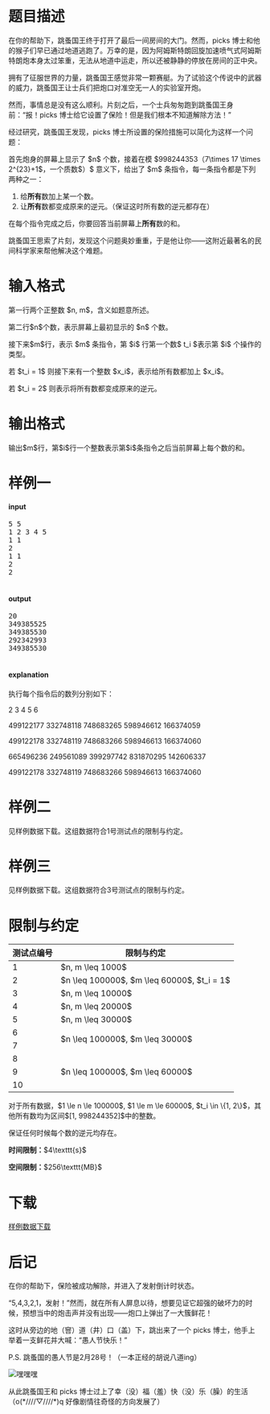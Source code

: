 # 题目描述

<p>在你的帮助下，跳蚤国王终于打开了最后一间房间的大门。然而，picks 博士和他的猴子们早已通过地道逃跑了。万幸的是，因为阿姆斯特朗回旋加速喷气式阿姆斯特朗炮本身太过笨重，无法从地道中运走，所以还被静静的停放在房间的正中央。</p>
<p>拥有了征服世界的力量，跳蚤国王感觉非常一颗赛艇。为了试验这个传说中的武器的威力，跳蚤国王让士兵们把炮口对准空无一人的实验室开炮。</p>
<p>然而，事情总是没有这么顺利。片刻之后，一个士兵匆匆跑到跳蚤国王身前：“报！picks 博士给它设置了保险！但是我们根本不知道解除方法！”</p>
<p>经过研究，跳蚤国王发现，picks 博士所设置的保险措施可以简化为这样一个问题：</p>
<p>首先炮身的屏幕上显示了 $n$ 个数，接着在模 $998244353（7\times 17 \times 2^{23}+1$，一个质数$）$ 意义下，给出了 $m$ 条指令，每一条指令都是下列两种之一：</p>
<ol><li>给<strong>所有</strong>数加上某一个数。</li>
<li>让<strong>所有</strong>数都变成原来的逆元。（保证这时所有数的逆元都存在）</li>
</ol><p>在每个指令完成之后，你要回答当前屏幕上<strong>所有</strong>数的和。</p>
<p>跳蚤国王思索了片刻，发现这个问题奥妙重重，于是他让你——这附近最著名的民间科学家来帮他解决这个难题。</p>

# 输入格式


<p>第一行两个正整数 $n, m$，含义如题意所述。</p>
<p>第二行$n$个数，表示屏幕上最初显示的 $n$ 个数。</p>
<p>接下来$m$行，表示 $m$ 条指令，第 $i$ 行第一个数$ t_i $表示第 $i$ 个操作的类型。</p>
<p>若 $t_i = 1$ 则接下来有一个整数 $x_i$，表示给所有数都加上 $x_i$。</p>
<p>若 $t_i = 2$ 则表示将所有数都变成原来的逆元。</p>

# 输出格式


<p>输出$m$行，第$i$行一个整数表示第$i$条指令之后当前屏幕上每个数的和。</p>

# 样例一


<h4>input</h4>
<pre>5 5
1 2 3 4 5
1 1
2
1 1
2
2

</pre>

<h4>output</h4>
<pre>20
349385525
349385530
292342993
349385530

</pre>

<h4>explanation</h4>
<p>执行每个指令后的数列分别如下：</p>
<p>2 3 4 5 6 </p>
<p>499122177 332748118 748683265 598946612 166374059 </p>
<p>499122178 332748119 748683266 598946613 166374060 </p>
<p>665496236 249561089 399297742 831870295 142606337 </p>
<p>499122178 332748119 748683266 598946613 166374060 </p>

# 样例二


<p>见样例数据下载。这组数据符合1号测试点的限制与约定。</p>

# 样例三


<p>见样例数据下载。这组数据符合3号测试点的限制与约定。</p>

# 限制与约定


<div class="table-responsive">
    <table class="table table-bordered table-text-center table-vertical-middle"><thead><tr><th>测试点编号</th><th>限制与约定</th></tr></thead><tbody><tr><td>1</td><td rowspan="1">$n, m \leq 1000$</td></tr><tr><td>2</td><td rowspan="1">$n \leq 100000$, $m \leq 60000$, $t_i = 1$</td></tr><tr><td>3</td><td rowspan="1">$n, m \leq 10000$</td></tr><tr><td>4</td><td rowspan="1">$n, m \leq 20000$</td></tr><tr><td>5</td><td rowspan="1">$n, m \leq 30000$</td></tr><tr><td>6</td><td rowspan="2">$n \leq 100000$, $m \leq 30000$</td></tr><tr><td>7</td></tr><tr><td>8</td><td rowspan="3">$n \leq 100000$, $m \leq 60000$</td></tr><tr><td>9</td></tr><tr><td>10</td></tr></tbody></table></div>

<p>对于所有数据，$1 \le n \le 100000$, $1 \le m \le 60000$, $t_i \in \{1, 2\}$，其他所有数均为区间$[1, 998244352]$中的整数。</p>
<p>保证任何时候每个数的逆元均存在。</p>
<p><strong>时间限制：</strong>$4\texttt{s}$</p>
<p><strong>空间限制：</strong>$256\texttt{MB}$</p>

# 下载


<p><a href="/download.php?type=problem&amp;id=182">样例数据下载</a></p>

# 后记


<p>在你的帮助下，保险被成功解除，并进入了发射倒计时状态。</p>
<p>“5,4,3,2,1，发射！”然而，就在所有人屏息以待，想要见证它超强的破坏力的时候，预想当中的炮击声并没有出现——炮口上弹出了一大簇鲜花！</p>
<p>这时从旁边的地（窨）道（井）口（盖）下，跳出来了一个 picks 博士，他手上举着一支鲜花并大喊：“愚人节快乐！”</p>
<p>P.S. 跳蚤国的愚人节是2月28号！（一本正经的胡说八道ing）</p>
<p><img src="/source/uoj/182/img/aHR0cDovL2ppcnV5aTkxMDM4NzcxNC5pcy1wcm9ncmFtbWVyLmNvbS91c2VyX2ZpbGVzL2ppcnV5aTkxMDM4NzcxNC9JbWFnZS8yOWY4ZjVjZDdiODk5ZTUxMTkwMjk1NzQ0NWE3ZDkzM2M5OTUwZGM3LmpwZw==.jpg" alt="嘿嘿嘿"/></p>
<p>从此跳蚤国王和 picks 博士过上了幸（没）福（羞）快（没）乐（臊）的生活（o(*////▽////*)q 好像剧情往奇怪的方向发展了）</p>
